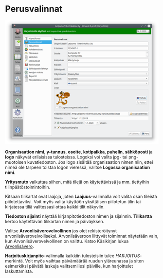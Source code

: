 # Perusvalinnat

![](perusvalinnat.png)

**Organisaation nimi**, **y-tunnus**, **osoite**, **kotipaikka**, **puhelin**, **sähköposti** ja **logo** näkyvät erilaisissa tulosteissa. Logoksi voi valita jpg- tai png-muotoisen kuvatiedoston. Jos logo sisältää organisaation nimen niin, ettei nimeä ole tarpeen toistaa logon vieressä, valitse **Logossa organisaation nimi**.

**Yritysmuto** vaikuttaa siihen, mitä tilejä on käytettävissä ja mm. tiettyihin tilinpäätöstoimintoihin.

Kitsaan tilikartat ovat laajoja, joten **Laajuus**-valinnalla voit valita osan tileistä piilotettaviksi. Voit myös valita käyttöön yksittäisen piilotetun tilin tai kirjatessa tiliä valitessasi ottaa kaikki tilit näkyviin.

**Tiedoston sijainti** näyttää kirjanpitotiedoston nimen ja sijainnin. **Tilikartta** kertoo käytettävän tilikartan nimen ja päiväyksen.

Valitse **Arvonlisäverovelvollinen** jos olet rekisteröitynyt arvonlisäverovelvolliseksi. Arvonlisäveroon liittyvät toiminnat näytetään vain, kun Arvonlisäverovelvollinen on valittu. Katso Käsikirjan lukua [Arvonlisävero](/alv).

**Harjoituskirjanpito**-valinnalla kaikkiin tulosteisiin tulee *HARJOITUS*-merkintä. Voit myös vaihtaa päivämäärää ruudun yläreunassa ja siten esimerkiksi päivätä laskuja valitsemillesi päiville, kun harjoittelet laskuttamista.
